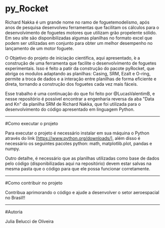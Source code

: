 # py_Rocket
Richard Nakka é um grande nome no ramo de foguetemodelismo, após anos de pesquisa desenvolveu ferramentas que facilitam os cálculos para o desenvolvimento de foguetes motores que utilizam grão propelente sólido. Em seu site são disponibilizadas algumas planilhas no formato excel que podem ser utilizadas em conjunto para obter um melhor desempenho no lançamento de um motor foguete.

O Objetivo do projeto de iniciação científica, aqui apresentado, ́e a construção de uma ferramenta que facilite o desenvolvimento de foguetes experimentais. Isso é feito a patir da construção do pacote pyRocket, que abriga os modulos adaptando as planilhas: Casing, SRM, Ezalt e O-ring, permite a troca de dados e a interação entre planilhas de forma eficiente e direta, tornando a construção dos foguetes cada vez mais fáceis.

Esse trabalho é uma continuação do que foi feito por @LucasValentimB, e nesse repositório é possível encontrar a engenharia reversa da aba "Data and Kn" da planilha SRM de Richard Nakka, que foi utilizada para o desenvolvimento do código apresentado em linguagem Python.

----

#Como executar o projeto

Para executar o projeto é necessário instalar em sua máquina o Python através do link [https://www.python.org/downloads/], além disso é necessário os seguintes pacotes python: math, matplotlib.plot, pandas e numpy.

Outro detalhe, é necessário que as planilhas utilizadas como base de dados pelo código (disponibilizadas aqui na repositório) devem estar salvas na mesma pasta que o código para que ele possa funcionar corretamente.

----

#Como contribuir no projeto

Contribua aprimorando o código e ajude a desenvolver o setor aeroespacial no Brasil!!

---

#Autoria

Julia Belucci de Oliveira
